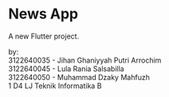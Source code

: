 # News App

A new Flutter project.

by: <br>
3122640035 - Jihan Ghaniyyah Putri Arrochim <br>
3122640045 - Lula Rania Salsabilla  <br>
3122640050 - Muhammad Dzaky Mahfuzh <br>
1 D4 LJ Teknik Informatika B <br>
